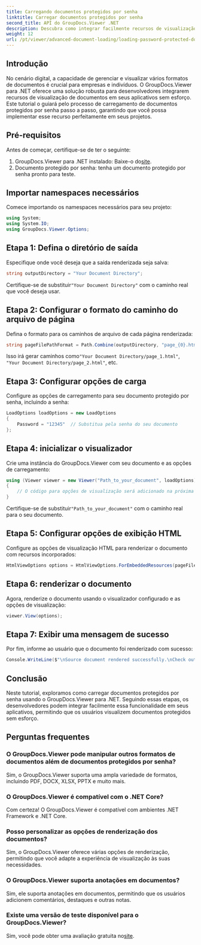 ```yaml
---
title: Carregando documentos protegidos por senha
linktitle: Carregar documentos protegidos por senha
second_title: API do GroupDocs.Viewer .NET
description: Descubra como integrar facilmente recursos de visualização de documentos em seus aplicativos .NET com GroupDocs.Viewer. Este tutorial fornece um guia abrangente passo a passo.
weight: 12
url: /pt/viewer/advanced-document-loading/loading-password-protected-document/
---
```

## Introdução

No cenário digital, a capacidade de gerenciar e visualizar vários formatos de documentos é crucial para empresas e indivíduos. O GroupDocs.Viewer para .NET oferece uma solução robusta para desenvolvedores integrarem recursos de visualização de documentos em seus aplicativos sem esforço. Este tutorial o guiará pelo processo de carregamento de documentos protegidos por senha passo a passo, garantindo que você possa implementar esse recurso perfeitamente em seus projetos.

## Pré-requisitos

Antes de começar, certifique-se de ter o seguinte:

1.  GroupDocs.Viewer para .NET instalado: Baixe-o do[site](https://releases.groupdocs.com/viewer/net/).
2. Documento protegido por senha: tenha um documento protegido por senha pronto para teste.

## Importar namespaces necessários

Comece importando os namespaces necessários para seu projeto:

```csharp
using System;
using System.IO;
using GroupDocs.Viewer.Options;
```

## Etapa 1: Defina o diretório de saída

Especifique onde você deseja que a saída renderizada seja salva:

```csharp
string outputDirectory = "Your Document Directory";
```
 Certifique-se de substituir`"Your Document Directory"` com o caminho real que você deseja usar.

## Etapa 2: Configurar o formato do caminho do arquivo de página

Defina o formato para os caminhos de arquivo de cada página renderizada:

```csharp
string pageFilePathFormat = Path.Combine(outputDirectory, "page_{0}.html");
```

 Isso irá gerar caminhos como`"Your Document Directory/page_1.html"`, `"Your Document Directory/page_2.html"`, etc.

## Etapa 3: Configurar opções de carga

Configure as opções de carregamento para seu documento protegido por senha, incluindo a senha:

```csharp
LoadOptions loadOptions = new LoadOptions
{
    Password = "12345"  // Substitua pela senha do seu documento
};
```

## Etapa 4: inicializar o visualizador

Crie uma instância do GroupDocs.Viewer com seu documento e as opções de carregamento:

```csharp
using (Viewer viewer = new Viewer("Path_to_your_document", loadOptions))
{
    // O código para opções de visualização será adicionado na próxima etapa.
}
```
 Certifique-se de substituir`"Path_to_your_document"` com o caminho real para o seu documento.

## Etapa 5: Configurar opções de exibição HTML

Configure as opções de visualização HTML para renderizar o documento com recursos incorporados:

```csharp
HtmlViewOptions options = HtmlViewOptions.ForEmbeddedResources(pageFilePathFormat);
```

## Etapa 6: renderizar o documento

Agora, renderize o documento usando o visualizador configurado e as opções de visualização:

```csharp
viewer.View(options);
```

## Etapa 7: Exibir uma mensagem de sucesso

Por fim, informe ao usuário que o documento foi renderizado com sucesso:

```csharp
Console.WriteLine($"\nSource document rendered successfully.\nCheck output in {outputDirectory}.");
```

## Conclusão

Neste tutorial, exploramos como carregar documentos protegidos por senha usando o GroupDocs.Viewer para .NET. Seguindo essas etapas, os desenvolvedores podem integrar facilmente essa funcionalidade em seus aplicativos, permitindo que os usuários visualizem documentos protegidos sem esforço.

## Perguntas frequentes

### O GroupDocs.Viewer pode manipular outros formatos de documentos além de documentos protegidos por senha?

Sim, o GroupDocs.Viewer suporta uma ampla variedade de formatos, incluindo PDF, DOCX, XLSX, PPTX e muito mais.

### O GroupDocs.Viewer é compatível com o .NET Core?

Com certeza! O GroupDocs.Viewer é compatível com ambientes .NET Framework e .NET Core.

### Posso personalizar as opções de renderização dos documentos?

Sim, o GroupDocs.Viewer oferece várias opções de renderização, permitindo que você adapte a experiência de visualização às suas necessidades.

### O GroupDocs.Viewer suporta anotações em documentos?

Sim, ele suporta anotações em documentos, permitindo que os usuários adicionem comentários, destaques e outras notas.

### Existe uma versão de teste disponível para o GroupDocs.Viewer?

 Sim, você pode obter uma avaliação gratuita no[site](https://releases.groupdocs.com/).